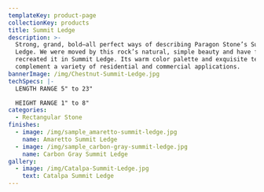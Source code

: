 ```yaml
---
templateKey: product-page
collectionKey: products
title: Summit Ledge
description: >-
  Strong, grand, bold–all perfect ways of describing Paragon Stone’s Summit
  Ledge. We were moved by this rock’s natural, simple beauty and have faithfully
  recreated it in Summit Ledge. Its warm color palette and exquisite textures
  complement a variety of residential and commercial applications.
bannerImage: /img/Chestnut-Summit-Ledge.jpg
techSpecs: |-
  LENGTH RANGE 5" to 23"

  HEIGHT RANGE 1" to 8"
categories:
  - Rectangular Stone
finishes:
  - image: /img/sample_amaretto-summit-ledge.jpg
    name: Amaretto Summit Ledge
  - image: /img/sample_carbon-gray-summit-ledge.jpg
    name: Carbon Gray Summit Ledge
gallery:
  - image: /img/Catalpa-Summit-Ledge.jpg
    text: Catalpa Summit Ledge
---
```


